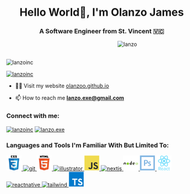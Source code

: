 <h1 align="center">Hello World</b>👋, I'm Olanzo James</h1>
<h3 align="center">A Software Engineer from St. Vincent 🇻🇨</h3>

<p><a href="https://www.buymeacoffee.com/lanzo"> <img align="right" src="https://cdn.buymeacoffee.com/buttons/v2/default-yellow.png" height="50" width="210" alt="lanzo" /></a></p><br><br>

<p align="left"> <img src="https://komarev.com/ghpvc/?username=lanzoinc&label=Profile%20views&color=0e75b6&style=flat" alt="lanzoinc" /> </p>

<p align="left"> <a href="https://twitter.com/lanzoinc" target="blank"><img src="https://img.shields.io/twitter/follow/lanzoinc?logo=twitter&style=for-the-badge" alt="lanzoinc" /></a> </p>

- 👨‍💻 Visit my website [olanzoo.github.io](https://olanzoo.github.io)

- 📫 How to reach me **lanzo.exe@gmail.com**

<h3 align="left">Connect with me:</h3>
<p align="left">
<a href="https://twitter.com/lanzoinc" target="blank"><img align="center" src="https://raw.githubusercontent.com/rahuldkjain/github-profile-readme-generator/master/src/images/icons/Social/twitter.svg" alt="lanzoinc" height="30" width="40" /></a>
<a href="https://instagram.com/lanzo.exe" target="blank"><img align="center" src="https://raw.githubusercontent.com/rahuldkjain/github-profile-readme-generator/master/src/images/icons/Social/instagram.svg" alt="lanzo.exe" height="30" width="40" /></a>
</p>

<h3 align="left">Languages and Tools I'm Familiar With But Limited To:</h3>
<p align="left"> <a href="https://www.w3schools.com/css/" target="_blank" rel="noreferrer"> <img src="https://raw.githubusercontent.com/devicons/devicon/master/icons/css3/css3-original-wordmark.svg" alt="css3" width="40" height="40"/> </a> <a href="https://git-scm.com/" target="_blank" rel="noreferrer"> <img src="https://www.vectorlogo.zone/logos/git-scm/git-scm-icon.svg" alt="git" width="40" height="40"/> </a> <a href="https://www.w3.org/html/" target="_blank" rel="noreferrer"> <img src="https://raw.githubusercontent.com/devicons/devicon/master/icons/html5/html5-original-wordmark.svg" alt="html5" width="40" height="40"/> </a> <a href="https://www.adobe.com/in/products/illustrator.html" target="_blank" rel="noreferrer"> <img src="https://www.vectorlogo.zone/logos/adobe_illustrator/adobe_illustrator-icon.svg" alt="illustrator" width="40" height="40"/> </a> <a href="https://developer.mozilla.org/en-US/docs/Web/JavaScript" target="_blank" rel="noreferrer"> <img src="https://raw.githubusercontent.com/devicons/devicon/master/icons/javascript/javascript-original.svg" alt="javascript" width="40" height="40"/> </a> <a href="https://nextjs.org/" target="_blank" rel="noreferrer"> <img src="https://cdn.worldvectorlogo.com/logos/nextjs-2.svg" alt="nextjs" width="40" height="40"/> </a> <a href="https://nodejs.org" target="_blank" rel="noreferrer"> <img src="https://raw.githubusercontent.com/devicons/devicon/master/icons/nodejs/nodejs-original-wordmark.svg" alt="nodejs" width="40" height="40"/> </a> <a href="https://www.photoshop.com/en" target="_blank" rel="noreferrer"> <img src="https://raw.githubusercontent.com/devicons/devicon/master/icons/photoshop/photoshop-line.svg" alt="photoshop" width="40" height="40"/> </a> <a href="https://reactjs.org/" target="_blank" rel="noreferrer"> <img src="https://raw.githubusercontent.com/devicons/devicon/master/icons/react/react-original-wordmark.svg" alt="react" width="40" height="40"/> </a> <a href="https://reactnative.dev/" target="_blank" rel="noreferrer"> <img src="https://reactnative.dev/img/header_logo.svg" alt="reactnative" width="40" height="40"/> </a> <a href="https://tailwindcss.com/" target="_blank" rel="noreferrer"> <img src="https://www.vectorlogo.zone/logos/tailwindcss/tailwindcss-icon.svg" alt="tailwind" width="40" height="40"/> </a> <a href="https://www.typescriptlang.org/" target="_blank" rel="noreferrer"> <img src="https://raw.githubusercontent.com/devicons/devicon/master/icons/typescript/typescript-original.svg" alt="typescript" width="40" height="40"/> </a> </p>
